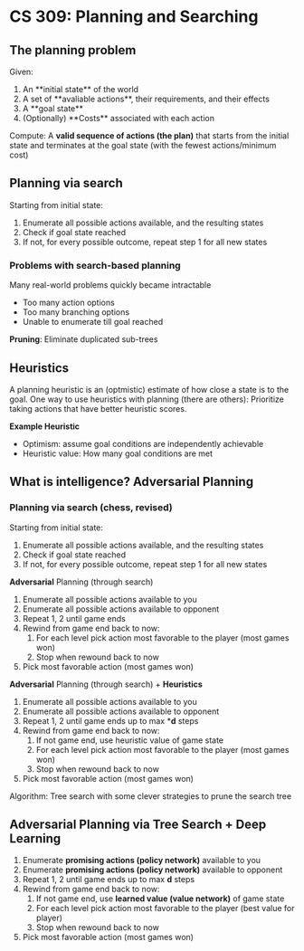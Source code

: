 # CS 309: Planning and Searching

## The planning problem
Given:
<ol>
	<li>An **initial state** of the world</li>
	<li>A set of **avaliable actions**, their requirements, and their effects
	<li>A **goal state**</li>
	<li>(Optionally) **Costs** associated with each action
</ol>

Compute: A **valid sequence of actions (the plan)** that starts from the initial state and terminates at the goal state (with the fewest actions/minimum cost)

## Planning via search
Starting from initial state:
<ol>
	<li>Enumerate all possible actions available, and the resulting states</li>
	<li>Check if goal state reached</li>
	<li>If not, for every possible outcome, repeat step 1 for all new states</li>
</ol>

### Problems with search-based planning
Many real-world problems quickly became intractable
- Too many action options
- Too many branching options
- Unable to enumerate till goal reached

**Pruning**: Eliminate duplicated sub-trees

## Heuristics

A planning heuristic is an (optmistic) estimate of how close a state is to the goal.
One way to use heuristics with planning (there are others):
Prioritize taking actions that have better heuristic scores.

**Example Heuristic**
- Optimism: assume goal conditions are independently achievable
- Heuristic value: How many goal conditions are met

## What is intelligence? Adversarial Planning

### Planning via search (chess, revised)

Starting from initial state:
1. Enumerate all possible actions available, and the resulting states
2. Check if goal state reached
3. If not, for every possible outcome, repeat step 1 for all new states

**Adversarial** Planning (through search)
1. Enumerate all possible actions available to you
2. Enumerate all possible actions available to opponent
3. Repeat 1, 2 until game ends
4. Rewind from game end back to now:
	1. For each level pick action most favorable to the player (most games won)
	2. Stop when rewound back to now
5. Pick most favorable action (most games won)

**Adversarial** Planning (through search) + **Heuristics**
1. Enumerate all possible actions available to you
2. Enumerate all possible actions available to opponent
3. Repeat 1, 2 until game ends up to max ***d** steps
4. Rewind from game end back to now:
	1. If not game end, use heuristic value of game state
	2. For each level pick action most favorable to the player (most games won)
	3. Stop when rewound back to now
5. Pick most favorable action (most games won)


Algorithm: Tree search with some clever strategies to prune the search tree

## Adversarial Planning via Tree Search + Deep Learning
1. Enumerate **promising actions (policy network)** available to you
2. Enumerate **promising actions (policy network)** available to opponent
3. Repeat 1, 2 until game ends up to max **d** steps
4. Rewind from game end back to now:
	1. If not game end, use **learned value (value network)** of game state
	2. For each level pick action most favorable to the player (best value for player)
	3. Stop when rewound back to now
5. Pick most favorable action (most games won)
